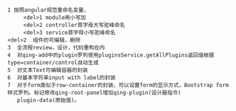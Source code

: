 
    1 按照angular规范重命名变量，
         <del>1 module用小写加
         <del>2 controller首字母大写驼峰命名
         <del>3 service首字母小写驼峰命名
    <del>2  组件的可编辑，删除
    3  全流程review，设计，代码重构在内
    4  对qing-add中的plugin罗列使用pluginsService.getAllPlugins返回值根据type=container/control自动生成
    5  对文本Text可编辑容器的封装
    6  对基本字符串input with label的封装
    7  对于form类似于row-container的封装，可以设置form的显示方式，Bootstrap form样式罗列。标记修改qing-root-panel增加qing-plugin(设计器指令)
       plugin-data(原始值)。

